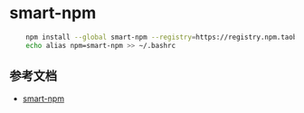 # smart-npm

```bash
    npm install --global smart-npm --registry=https://registry.npm.taobao.org/
    echo alias npm=smart-npm >> ~/.bashrc
```
## 参考文档
* [smart-npm](https://github.com/qiu8310/smart-npm/)